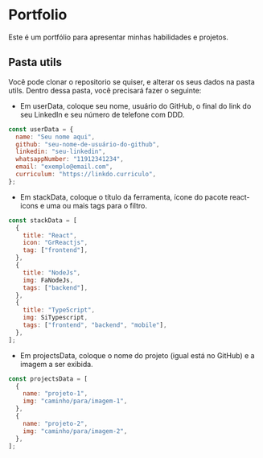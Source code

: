 # Portfolio

Este é um portfólio para apresentar minhas habilidades e projetos.

## Pasta utils

Você pode clonar o repositorio se quiser, e alterar os seus dados na pasta utils.
Dentro dessa pasta, você precisará fazer o seguinte:

- Em userData, coloque seu nome, usuário do GitHub, o final do link do seu LinkedIn e seu número de telefone com DDD.

```javascript
const userData = {
  name: "Seu nome aqui",
  github: "seu-nome-de-usuário-do-github",
  linkedin: "seu-linkedin",
  whatsappNumber: "11912341234",
  email: "exemplo@email.com",
  curriculum: "https://linkdo.curriculo",
};
```

- Em stackData, coloque o título da ferramenta, ícone do pacote react-icons e uma ou mais tags para o filtro.

```javascript
const stackData = [
  {
    title: "React",
    icon: "GrReactjs",
    tag: ["frontend"],
  },
  {
    title: "NodeJs",
    img: FaNodeJs,
    tags: ["backend"],
  },
  {
    title: "TypeScript",
    img: SiTypescript,
    tags: ["frontend", "backend", "mobile"],
  },
];
```

- Em projectsData, coloque o nome do projeto (igual está no GitHub) e a imagem a ser exibida.

```javascript
const projectsData = [
  {
    name: "projeto-1",
    img: "caminho/para/imagem-1",
  },
  {
    name: "projeto-2",
    img: "caminho/para/imagem-2",
  },
];
```
